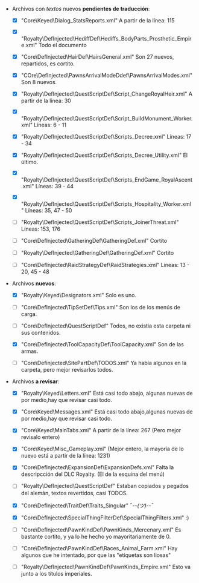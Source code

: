 
* Archivos con *textos* nuevos **pendientes de traducción**:

	* [x] "Core\Keyed\Dialog_StatsReports.xml"												A partir de la línea: 115
	
	* [x] "Royalty\DefInjected\HediffDef\Hediffs_BodyParts_Prosthetic_Empire.xml"			Todo el documento

	* [x] "Core\DefInjected\HairDef\HairsGeneral.xml"										Son 27 nuevos, repartidos, es cortito.
			
	* [x] "COre\DefInjected\PawnsArrivalModeDdef\PawnsArrivalModes.xml"						Son 8 nuevos.

	* [x] "Royalty\DefInjected\QuestScriptDef\Script_ChangeRoyalHeir.xml"					A partir de la línea: 30

	* [x] "Royalty\DefInjected\QuestScriptDef\Script_BuildMonument_Worker.xml"				Líneas: 6 - 11

	* [x] "Royalty\DefInjected\QuestScriptDef\Scripts_Decree.xml"							Líneas: 17 - 34

	* [x] "Royalty\DefInjected\QuestScriptDef\Scripts_Decree_Utility.xml"					El último.

	* [x] "Royalty\DefInjected\QuestScriptDef\Scripts_EndGame_RoyalAscent.xml"				Líneas: 39 - 44

	* [x] "Royalty\DefInjected\QuestScriptDef\Scripts_Hospitality_Worker.xml"				Líneas: 35, 47 - 50

	* [ ] "Royalty\DefInjected\QuestScriptDef\Scripts_JoinerThreat.xml"						Líneas: 153, 176

	* [ ] "Core\DefInjected\GatheringDef\GatheringDef.xml"									Cortito

	* [ ] "Royalty\DefInjected\GatheringDef\GatheringDef.xml"								Cortito

	* [ ] "Core\DefInjected\RaidStrategyDef\RaidStrategies.xml"								Líneas: 13 - 20, 45 - 48




* Archivos **nuevos**:

	* [x] "Royalty\Keyed\Designators.xml"							Solo es uno.

	* [ ] "Core\DefInjected\TipSetDef\Tips.xml"						Son los de los menús de carga.

	* [ ] "Core\DefInjected\QuestScriptDef\"						Todos, no existia esta carpeta ni sus contenidos.

	* [x] "Core\DefInjected\ToolCapacityDef\ToolCapacity.xml"		Son de las armas.

	* [ ] "Core\Definjected\SitePartDef\TODOS.xml"					Ya había algunos en la carpeta, pero mejor revisarlos todos.


* Archivos **a revisar**:

	* [x] "Royalty\Keyed\Letters.xml"									Está casi todo abajo, algunas nuevas de por medio,hay que revisar casi todo.

	* [x] "Core\Keyed\Messages.xml"										Está casi todo abajo,algunas nuevas de por medio,hay que revisar casi todo.

	* [x] "Core\Keyed\MainTabs.xml"										A partir de la línea: 267 (Pero mejor revisalo entero)

	* [x] "Core\Keyed\Misc_Gameplay.xml"								(Mejor entero, la mayoría de lo nuevo está a partir de la línea: 1231)

	* [x] "Core\DefInjected\ExpansionDef\ExpansionDefs.xml"				Falta la descripcción del DLC Royalty. (El de la esquina del menú)

	* [ ] "Royalty\DefInjected\QuestScriptDef\"							Estaban copiados y pegados del alemán, textos revertidos, casi TODOS.

	* [x] "Core\DefInjected\TraitDef\Traits_Singular"							¯--_(ツ)_--¯

	* [x] "Core\DefInjected\SpecialThingFilterDef\SpecialThingFilters.xml"		:)

	* [ ] "Core\DefInjected\PawnKindDef\PawnKinds_Mercenary.xml"				Es bastante cortito, y ya lo he hecho yo mayoritariamente de 0.

	* [ ] "Core\DefInjected\PawnKindDef\Races_Animal_Farm.xml"					Hay algunos que he intentado, por que las "etiquetas son liosas"

	* [ ] "Royalty\DefInjected\PawnKindDef\PawnKinds_Empire.xml"				Esto va junto a los títulos imperiales.
